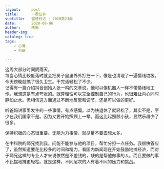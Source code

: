 ```yaml
---
layout:     post
title:      一周记事
subtitle:   留德日记 | 2020第23周
date:       2020-06-06
author:     陈陈
header-img: 
catalog: true
tags:
    - 心情
    - 科研

---
```


这周大部分时间阴雨天。  
每当心情比较低落时就会把房子里里外外打扫一下，像是也清理了一遍情绪垃圾。今天傍晚就搞了很久卫生。干完活轻松了不少。  
记得有一篇介绍抖音创始人张一鸣的文章说，他可以像机器人一样不带情绪地工作。我想这是有点夸张的。就算理性可以完全控制自己的行为，也很难让内心同时静如止水。但相信这方面通过不断地反思和调节，还是可以做的更好。  

听爸妈讲家里发生的一些事情，有点感慨。以为快退休了就轻松了，其实不是，至少在我们国家不是。因为又要开始照顾上一辈。而这比起照顾小孩，显然乐趣少了很多。

保持积极的心态很重要。无能为力事情，就尽量不要去想太多。

在中科院的师兄找到我，问能不能参与他的项目，帮忙分担一点任务。我很快答应了，虽然知道要花比较多的时间和精力。看国内新闻现在开始鼓励地摊经济，而对于师兄这样的专业人才来说依然是不差钱的，缺的是帮他做事的人。而且要做的事不比摆地摊更轻松。就是这样，不同层次的人有着不同的压力和挑战。





